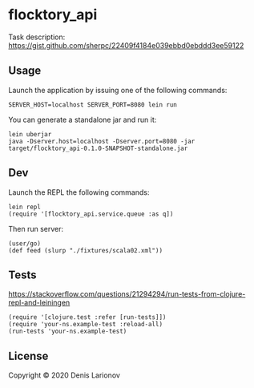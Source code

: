 # flocktory_api

Task description: https://gist.github.com/sherpc/22409f4184e039ebbd0ebddd3ee59122

## Usage
Launch the application by issuing one of the following commands:

```shell
SERVER_HOST=localhost SERVER_PORT=8080 lein run
```

You can generate a standalone jar and run it:

```shell   
lein uberjar
java -Dserver.host=localhost -Dserver.port=8080 -jar target/flocktory_api-0.1.0-SNAPSHOT-standalone.jar
```

## Dev
Launch the REPL the following commands:
```shell
lein repl
(require '[flocktory_api.service.queue :as q])

```

Then run server:
```shell
(user/go)
(def feed (slurp "./fixtures/scala02.xml"))
```

## Tests
<https://stackoverflow.com/questions/21294294/run-tests-from-clojure-repl-and-leiningen>
```
(require '[clojure.test :refer [run-tests]])
(require 'your-ns.example-test :reload-all)
(run-tests 'your-ns.example-test)
```

## License

Copyright © 2020 Denis Larionov
